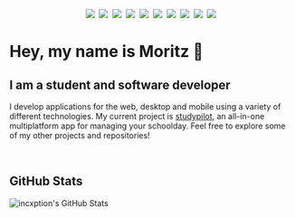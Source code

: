 <p align="center">
   <img src="https://img.shields.io/badge/java-%23ED8B00.svg?&style=for-the-badge&logo=java&logoColor=white"/>&nbsp;
   <img src="https://img.shields.io/badge/kotlin-%230095D5.svg?&style=for-the-badge&logo=kotlin&logoColor=white"/>&nbsp;
   <img src="https://img.shields.io/badge/node.js%20-%2343853D.svg?&style=for-the-badge&logo=node.js&logoColor=white"/>&nbsp;
   <img src="https://img.shields.io/badge/javascript%20-%23323330.svg?&style=for-the-badge&logo=javascript&logoColor=%23F7DF1E"/>&nbsp;
   <img src="https://img.shields.io/badge/typescript%20-%23007ACC.svg?&style=for-the-badge&logo=typescript&logoColor=white"/>&nbsp;
   <img src="https://img.shields.io/badge/html5%20-%23E34F26.svg?&style=for-the-badge&logo=html5&logoColor=white"/>&nbsp;
   <img src="https://img.shields.io/badge/css3%20-%231572B6.svg?&style=for-the-badge&logo=css3&logoColor=white"/>&nbsp;
   <img src="https://img.shields.io/badge/React-20232A?style=for-the-badge&logo=react&logoColor=61DAFB"/>&nbsp;
   <img src="https://img.shields.io/badge/git%20-%23F05033.svg?&style=for-the-badge&logo=git&logoColor=white"/>&nbsp;
   <img src ="https://img.shields.io/badge/MongoDB-%234ea94b.svg?&style=for-the-badge&logo=mongodb&logoColor=white"/>&nbsp;
</p>

# Hey, my name is Moritz 👋

## I am a student and software developer
I develop applications for the web, desktop and mobile using a variety of different technologies. My current project is [studypilot](https://studypilot.app),
an all-in-one multiplatform app for managing your schoolday. Feel free to explore some of my other projects and repositories!

<br/>

## GitHub Stats

<img align="left" alt="incxption's GitHub Stats" src="https://github-readme-stats.vercel.app/api/top-langs/?username=gomoritz&hide_border=true&count_private=true&theme=ayu-mirage">
